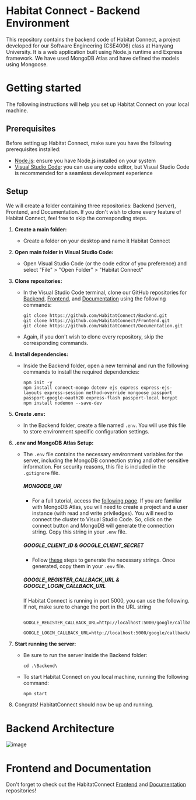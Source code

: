 # Habitat Connect - Backend Environment

This repository contains the backend code of Habitat Connect, a project developed for our Software Engineering (CSE4006) class at Hanyang University. It is a web application built using Node.js runtime and Express framework. We have used MongoDB Atlas and have defined the models using Mongoose.

# Getting started

The following instructions will help you set up Habitat Connect on your local machine.

## Prerequisites

Before setting up Habitat Connect, make sure you have the following prerequisites installed:

- [Node.js](https://nodejs.org/): ensure you have Node.js installed on your system
- [Visual Studio Code](https://code.visualstudio.com/): you can use any code editor, but Visual Studio Code is recommended for a seamless development experience

## Setup

We will create a folder containing three repositories: Backend (server), Frontend, and Documentation. If you don't wish to clone every feature of Habitat Connect, feel free to skip the corresponding steps.

1. **Create a main folder:**
   - Create a folder on your desktop and name it Habitat Connect

2. **Open main folder in Visual Studio Code:**
   - Open Visual Studio Code (or the code editor of you preference) and select "File" > "Open Folder" > "Habitat Connect"

3. **Clone repositories:**
   - In the Visual Studio Code terminal, clone our GitHub repositories for [Backend](https://github.com/HabitatConnect/Backend), [Frontend](https://github.com/HabitatConnect/Frontend), and [Documentation](https://github.com/HabitatConnect/Documentation) using the following commands:
     ```
     git clone https://github.com/HabitatConnect/Backend.git
     git clone https://github.com/HabitatConnect/Frontend.git
     git clone https://github.com/HabitatConnect/Documentation.git
     ```
   - Again, if you don't wish to clone every repository, skip the corresponding commands.
4. **Install dependencies:**
   - Inside the Backend folder, open a new terminal and run the following commands to install the required dependencies:
     ```
     npm init -y
     npm install connect-mongo dotenv ejs express express-ejs-layouts express-session method-override mongoose passport passport-google-oauth20 express-flash passport-local bcrypt
     npm install nodemon --save-dev
     ```
5. **Create .env:**
   - In the Backend folder, create a file named `.env`. You will use this file to store environment specific configuration settings.

6. **.env and MongoDB Atlas Setup:**
   - The `.env` file contains the necessary environment variables for the server, including the MongoDB connection string and other sensitive information. For security reasons, this file is included in the `.gitignore` file.
     ##### MONGODB_URI
      - For a full tutorial, access the [following page](https://www.mongodb.com/docs/atlas/getting-started/). If you are familiar with MongoDB Atlas, you will need to create a project and a user instance (with read and write priviledges). You will need to connect the cluster to Visual Studio Code. So, click on the connect button and MongoDB will generate the connection string. Copy this string in your `.env` file.
     ##### GOOGLE_CLIENT_ID & GOOGLE_CLIENT_SECRET
      - Follow [these](https://developers.google.com/identity/gsi/web/guides/get-google-api-clientid) steps to generate the necessary strings. Once generated, copy them in your `.env` file.
     ##### GOOGLE_REGISTER_CALLBACK_URL & GOOGLE_LOGIN_CALLBACK_URL
     If Habitat Connect is running in port 5000, you can use the following. If not, make sure to change the port in the URL string
     ```
      GOOGLE_REGISTER_CALLBACK_URL=http://localhost:5000/google/callback/register
      GOOGLE_LOGIN_CALLBACK_URL=http://localhost:5000/google/callback/login
     ```
7. **Start running the server:**
   - Be sure to run the server inside the Backend folder:
     ```
     cd .\Backend\
     ```
   - To start Habitat Connect on you local machine, running the following command:
     ```
     npm start
     ```
8. Congrats! HabitatConnect should now be up and running.

# Backend Architecture
![image](https://github.com/HabitatConnect/Backend/assets/124285890/069e4168-1a1a-4131-bf4e-6407d352f5e8)

# Frontend and Documentation

Don't forget to check out the HabitatConnect [Frontend](https://github.com/HabitatConnect/Frontend) and [Documentation](https://github.com/HabitatConnect/Documentation) repositories!

